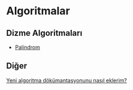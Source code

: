 # Algoritmalar

## Dizme Algoritmaları

- [Palindrom](./Strings/Palindrom.md)

## Diğer

[Yeni algoritma dökümantasyonunu nasıl eklerim?](./CONTRIBUTING.md)
